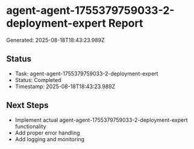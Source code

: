 # agent-agent-1755379759033-2-deployment-expert Report

Generated: 2025-08-18T18:43:23.989Z

## Status
- Task: agent-agent-1755379759033-2-deployment-expert
- Status: Completed
- Timestamp: 2025-08-18T18:43:23.989Z

## Next Steps
- Implement actual agent-agent-1755379759033-2-deployment-expert functionality
- Add proper error handling
- Add logging and monitoring
